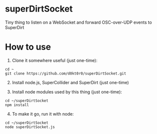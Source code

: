 # superDirtSocket

Tiny thing to listen on a WebSocket and forward OSC-over-UDP events to SuperDirt

# How to use

1. Clone it somewhere useful (just one-time):
```
cd ~
git clone https://github.com/d0kt0r0/superDirtSocket.git
```

2. Install node.js, SuperCollider and SuperDirt (just one-time)

3. Install node modules used by this thing (just one-time):
```
cd ~/superDirtSocket
npm install
```

4. To make it go, run it with node:
```
cd ~/superDirtSocket
node superDirtSocket.js
```

